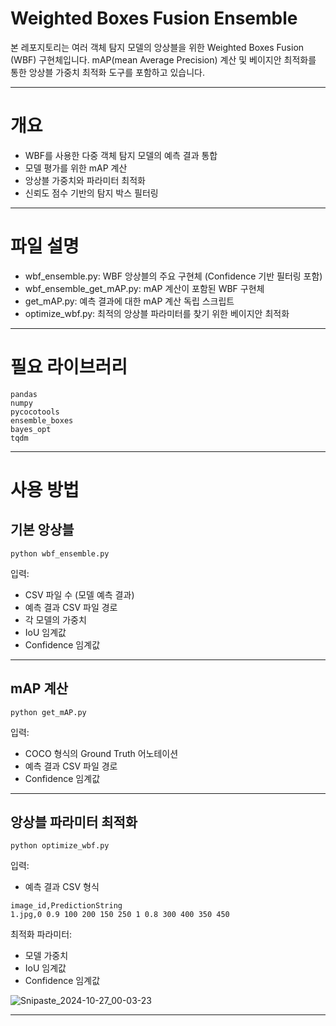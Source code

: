# Weighted Boxes Fusion Ensemble

본 레포지토리는 여러 객체 탐지 모델의 앙상블을 위한 Weighted Boxes Fusion (WBF) 구현체입니다. mAP(mean Average Precision) 계산 및 베이지안 최적화를 통한 앙상블 가중치 최적화 도구를 포함하고 있습니다.

***

# 개요
- WBF를 사용한 다중 객체 탐지 모델의 예측 결과 통합
- 모델 평가를 위한 mAP 계산
- 앙상블 가중치와 파라미터 최적화
- 신뢰도 점수 기반의 탐지 박스 필터링

***

# 파일 설명
- wbf_ensemble.py: WBF 앙상블의 주요 구현체 (Confidence 기반 필터링 포함)
- wbf_ensemble_get_mAP.py: mAP 계산이 포함된 WBF 구현체
- get_mAP.py: 예측 결과에 대한 mAP 계산 독립 스크립트
- optimize_wbf.py: 최적의 앙상블 파라미터를 찾기 위한 베이지안 최적화

***

# 필요 라이브러리
```
pandas
numpy
pycocotools
ensemble_boxes
bayes_opt
tqdm
```

***

# 사용 방법
## 기본 앙상블
```
python wbf_ensemble.py
```

입력:

- CSV 파일 수 (모델 예측 결과)
- 예측 결과 CSV 파일 경로
- 각 모델의 가중치
- IoU 임계값
- Confidence 임계값

***

## mAP 계산
```
python get_mAP.py
```

입력:

- COCO 형식의 Ground Truth 어노테이션
- 예측 결과 CSV 파일 경로
- Confidence 임계값

***

## 앙상블 파라미터 최적화
```
python optimize_wbf.py
```

입력:

- 예측 결과 CSV 형식

```
image_id,PredictionString
1.jpg,0 0.9 100 200 150 250 1 0.8 300 400 350 450
```

최적화 파라미터:

- 모델 가중치
- IoU 임계값
- Confidence 임계값

![Snipaste_2024-10-27_00-03-23](https://github.com/user-attachments/assets/785dd7a9-4b1f-4cbe-a8f3-2adb7bfff267)
***
